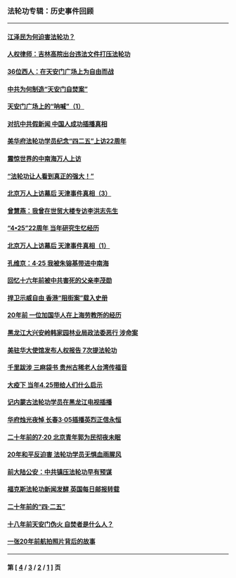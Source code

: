 ### 法轮功专辑：历史事件回顾
---
#### [江泽民为何迫害法轮功？](../../pages/nf5793/n13876324.md?04060430) 
#### [人权律师：吉林高院出台违法文件打压法轮功](../../pages/nf5793/n13825665.md?04060430) 
#### [36位西人：在天安门广场上为自由而战](../../pages/nf5793/n13390029.md?04060430) 
#### [中共为何制造“天安门自焚案”](../../pages/nf5793/n13183270.md?04060430) 
#### [天安门广场上的“呐喊”（1）](../../pages/nf5793/n13105277.md?04060430) 
#### [对抗中共假新闻 中国人成功插播真相](../../pages/nf5793/n12910618.md?04060430) 
#### [美华府法轮功学员纪念“四二五”上访22周年](../../pages/nf5793/n12904445.md?04060430) 
#### [震惊世界的中南海万人上访](../../pages/nf5793/n12903976.md?04060430) 
#### [“法轮功让人看到真正的强大！”](../../pages/nf5793/n12903195.md?04060430) 
#### [北京万人上访幕后 天津事件真相（3）](../../pages/nf5793/n12902807.md?04060430) 
#### [曾慧燕：我曾在世贸大楼专访李洪志先生](../../pages/nf5793/n12898729.md?04060430) 
#### [“4•25”22周年 当年研究生忆经历](../../pages/nf5793/n12894152.md?04060430) 
#### [北京万人上访幕后 天津事件真相（1）](../../pages/nf5793/n12885174.md?04060430) 
#### [孔维京：4·25 我被朱镕基带进中南海](../../pages/nf5793/n12864987.md?04060430) 
#### [回忆十六年前被中共害死的父亲李茂勋](../../pages/nf5793/n12880270.md?04060430) 
#### [捍卫示威自由 香港“阻街案”载入史册](../../pages/nf5793/n12811245.md?04060430) 
#### [20年前 一位加国华人在上海劳教所的经历](../../pages/nf5793/n12707932.md?04060430) 
#### [黑龙江大兴安岭韩家园林业局政法委恶行 涉命案](../../pages/nf5793/n12622815.md?04060430) 
#### [美驻华大使馆发布人权报告 7次提法轮功](../../pages/nf5793/n12520541.md?04060430) 
#### [千里跋涉 三麻袋书 贵州古稀老人台湾传福音](../../pages/nf5793/n12198750.md?04060430) 
#### [大疫下 当年4.25带给人们什么启示](../../pages/nf5793/n12058565.md?04060430) 
#### [记内蒙古法轮功学员在黑龙江电视插播](../../pages/nf5793/n11699194.md?04060430) 
#### [华府烛光夜悼 长春3·05插播英烈正信永恒](../../pages/nf5793/n11397432.md?04060430) 
#### [二十年前的7·20 北京青年郭为民彻夜未眠](../../pages/nf5793/n11354195.md?04060430) 
#### [20年和平反迫害 法轮功学员无惧血雨腥风](../../pages/nf5793/n11348279.md?04060430) 
#### [前大陆公安：中共镇压法轮功早有预谋](../../pages/nf5793/n11352168.md?04060430) 
#### [福克斯法轮功新闻发酵  英国每日邮报转载](../../pages/nf5793/n11285952.md?04060430) 
#### [二十年前的“四·二五”](../../pages/nf5793/n11207639.md?04060430) 
#### [十八年前天安门伪火 自焚者是什么人？](../../pages/nf5793/n10996556.md?04060430) 
#### [一张20年前航拍照片背后的故事](../../pages/nf5793/n10693797.md?04060430) 

---
#### 第 [ [4](./4.md?04060430) / [3](./3.md?04060430) / [2](./2.md?04060430) / [1](./1.md?04060430) ] 页
